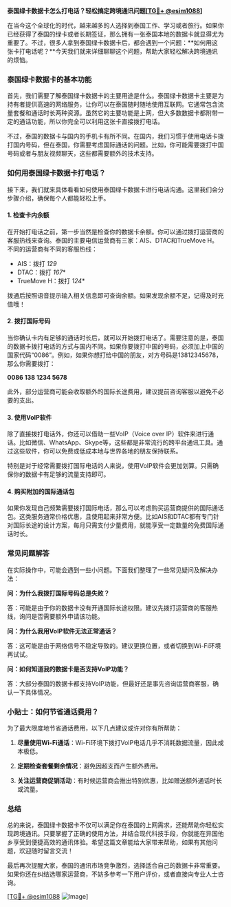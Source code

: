 **泰国绿卡数据卡怎么打电话？轻松搞定跨境通讯问题[[TG💪+ @esim1088](https://t.me/s/esim1088)]**

在当今这个全球化的时代，越来越多的人选择到泰国工作、学习或者旅行。如果你已经获得了泰国的绿卡或者长期签证，那么拥有一张泰国本地的数据卡就显得尤为重要了。不过，很多人拿到泰国绿卡数据卡后，都会遇到一个问题：**如何用这张卡打电话呢？**今天我们就来详细聊聊这个问题，帮助大家轻松解决跨境通讯的烦恼。

### 泰国绿卡数据卡的基本功能

首先，我们需要了解泰国绿卡数据卡的主要用途是什么。泰国绿卡数据卡主要是为持有者提供高速的网络服务，让你可以在泰国随时随地使用互联网。它通常包含流量套餐和通话时长两种资源。虽然它的主要功能是上网，但大多数数据卡都附带一定的通话功能，所以你完全可以利用这张卡直接拨打电话。

不过，泰国的数据卡与国内的手机卡有所不同。在国内，我们习惯于使用电话卡拨打国内号码，但在泰国，你需要考虑国际通话的问题。比如，你可能需要拨打中国号码或者与朋友视频聊天，这些都需要额外的技术支持。

### 如何用泰国绿卡数据卡打电话？

接下来，我们就来具体看看如何使用泰国绿卡数据卡进行电话沟通。这里我们会分步骤介绍，确保每个人都能轻松上手。

#### 1. **检查卡内余额**

在开始打电话之前，第一步当然是检查你的数据卡余额。你可以通过拨打运营商的客服热线来查询。泰国的主要电信运营商有三家：AIS、DTAC和TrueMove H。不同的运营商有不同的客服热线：

- AIS：拨打 *129*
- DTAC：拨打 *167**
- TrueMove H：拨打 *124**

拨通后按照语音提示输入相关信息即可查询余额。如果发现余额不足，记得及时充值哦！

#### 2. **拨打国际号码**

当你确认卡内有足够的通话时长后，就可以开始拨打电话了。需要注意的是，泰国的数据卡拨打电话的方式与国内不同。如果你要拨打中国的号码，必须加上中国的国家代码“0086”。例如，如果你想打给中国的朋友，对方号码是13812345678，那么你需要拨打：

**0086 138 1234 5678**

此外，部分运营商可能会收取额外的国际长途费用，建议提前咨询客服以避免不必要的支出。

#### 3. **使用VoIP软件**

除了直接拨打电话外，你还可以借助一些VoIP（Voice over IP）软件来进行通话。比如微信、WhatsApp、Skype等，这些都是非常流行的跨平台通讯工具。通过这些软件，你可以免费或低成本地与世界各地的朋友保持联系。

特别是对于经常需要拨打国际电话的人来说，使用VoIP软件会更加划算。只需确保你的数据卡有足够的流量支持即可。

#### 4. **购买附加的国际通话包**

如果你发现自己频繁需要拨打国际电话，那么可以考虑购买运营商提供的国际通话包。这类服务通常价格优惠，且使用起来非常方便。比如AIS和DTAC都有专门针对国际长途的设计方案，每月只需支付少量费用，就能享受一定数量的免费国际通话时长。

### 常见问题解答

在实际操作中，可能会遇到一些小问题。下面我们整理了一些常见疑问及解决办法：

**问：为什么我拨打国际号码总是失败？**

答：可能是由于你的数据卡没有开通国际长途权限。建议先拨打运营商的客服热线，询问是否需要额外申请该功能。

**问：为什么我用VoIP软件无法正常通话？**

答：这可能是由于网络信号不稳定导致的。建议更换位置，或者切换到Wi-Fi环境再试试。

**问：如何知道我的数据卡是否支持VoIP功能？**

答：大部分泰国的数据卡都支持VoIP功能，但最好还是事先咨询运营商客服，确认一下具体情况。

### 小贴士：如何节省通话费用？

为了最大限度地节省通话费用，以下几点建议或许对你有所帮助：

1. **尽量使用Wi-Fi通话**：Wi-Fi环境下拨打VoIP电话几乎不消耗数据流量，因此成本极低。
   
2. **定期检查套餐剩余情况**：避免因超支而产生额外费用。

3. **关注运营商促销活动**：有时候运营商会推出特别优惠，比如赠送额外通话时长或流量。

### 总结

总的来说，泰国绿卡数据卡不仅可以满足你在泰国的上网需求，还能帮助你轻松实现跨境通讯。只要掌握了正确的使用方法，并结合现代科技手段，你就能在异国他乡享受到便捷高效的通讯体验。希望这篇文章能给大家带来帮助，如果有其他问题，欢迎随时留言交流！

最后再次提醒大家，泰国的通讯市场竞争激烈，选择适合自己的数据卡非常重要。如果你还在纠结选哪家运营商，不妨多参考一下用户评价，或者直接向专业人士咨询。

[[TG💪+ @esim1088](https://t.me/s/esim1088) ![Image](https://i.postimg.cc/4NQfJmqS/Snipaste-2025-05-13-00-14-12.png)]